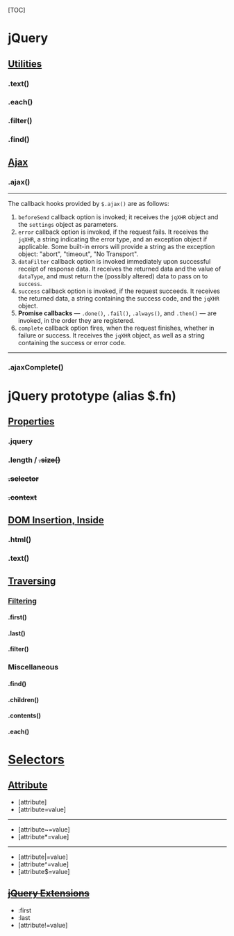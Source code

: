 [TOC]

# jQuery

## [Utilities](https://api.jquery.com/category/utilities/)

### .text()

### .each()

### .filter()

### .find()

## [Ajax](https://api.jquery.com/category/ajax/)

### .ajax()

<hr>
    <p>The callback hooks provided by <code>$.ajax()</code> are as follows:</p>
    <ol>
        <li><code>beforeSend</code> callback option is invoked; it receives the <code>jqXHR</code> object and the <code>settings</code> object as parameters.</li>
        <li><code>error</code> callback option is invoked, if the request fails. It receives the <code>jqXHR</code>, a string indicating the error type, and an exception object if applicable. Some built-in errors will provide a string as the exception object: "abort", "timeout", "No Transport".</li>
        <li><code>dataFilter</code> callback option is invoked immediately upon successful receipt of response data. It receives the returned data and the value of <code>dataType</code>, and must return the (possibly altered) data to pass on to <code>success</code>.</li>
        <li><code>success</code> callback option is invoked, if the request succeeds. It receives the returned data, a string containing the success code, and the <code>jqXHR</code> object.</li>
        <li><strong>Promise callbacks</strong> — <code>.done()</code>, <code>.fail()</code>, <code>.always()</code>, and <code>.then()</code> — are invoked, in the order they are registered. </li>
        <li><code>complete</code> callback option fires, when the request finishes, whether in failure or success. It receives the <code>jqXHR</code> object, as well as a string containing the success or error code.</li>
    </ol>
<hr>

### .ajaxComplete()

# jQuery prototype (alias $.fn)

## [Properties](https://api.jquery.com/category/properties/jquery-object-instance-properties/)

### .jquery

### .length / ~~.size()~~

### ~~.selector~~

### ~~.context~~

## [DOM Insertion, Inside](https://api.jquery.com/category/manipulation/dom-insertion-inside/)

### .html()

### .text()

## [Traversing](https://api.jquery.com/category/traversing/)

### [Filtering](https://api.jquery.com/category/traversing/filtering/)

#### .first()

#### .last()

#### .filter()

### Miscellaneous

#### .find()

#### .children()

#### .contents()

#### .each()

# [Selectors](https://api.jquery.com/category/selectors/)

## [Attribute](https://api.jquery.com/category/selectors/attribute-selectors/)

- [attribute]
- [attribute=value]

----
- [attribute\~=value]
- [attribute\*=value]

----
- [attribute|=value]
- [attribute^=value]
- [attribute$=value]

## ~~[jQuery Extensions](https://api.jquery.com/category/selectors/jquery-selector-extensions/)~~

- :first
- :last
- [attribute!=value]
